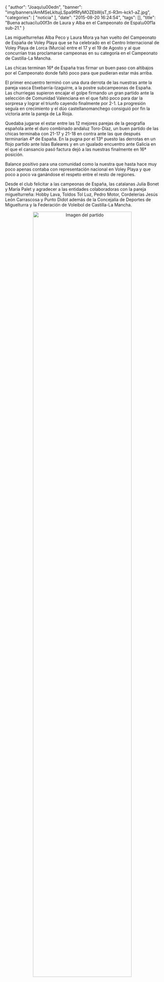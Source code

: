 {
  "author": "Joaqu\u00edn", 
  "banner": "img/banners/AmMSeLkItujLSpa9fRfyMOZEbWjsT_tl-R3m-kck1-aZ.jpg", 
  "categories": [
    "noticia"
  ], 
  "date": "2015-08-20 16:24:54", 
  "tags": [], 
  "title": "Buena actuaci\u00f3n de Laura y Alba en el Campeonato de Espa\u00f1a sub-21."
}

Las miguelturreñas Alba Peco y Laura Mora ya han vuelto del Campeonato de España de Voley Playa que se ha celebrado en el Centro Internacional de Voley Playa de Lorca (Murcia) entre el 17 y el 19 de Agosto y al que concurrían tras proclamarse campeonas en su categoría en el Campeonato de Castilla-La Mancha.

Las chicas terminan 16ª de España tras firmar un buen paso con altibajos por el Campeonato donde faltó poco para que pudieran estar más arriba.

El primer encuentro terminó con una dura derrota de las nuestras ante la pareja vasca Etxebarría-Izaguirre, a la postre subcampeonas de España. Las churriegas supieron encajar el golpe firmando un gran partido ante la selección de Comunidad Valenciana en el que faltó poco para dar la sorpresa y lograr el triunfo cayendo finalmente por 2-1. La progresión seguía en crecimiento y el dúo castellanomanchego consiguió por fin la victoria ante la pareja de La Rioja.

Quedaba jugarse el estar entre las 12 mejores parejas de la geografía española ante el duro combinado andaluz Toro-Díaz, un buen partido de las chicas terminaba con 21-17 y 21-18 en contra ante las que después terminarían 4ª de España. En la pugna por el 13º puesto las derrotas en un flojo partido ante Islas Baleares y en un igualado encuentro ante Galicia en el que el cansancio pasó factura dejó a las nuestras finalmente en 16ª posición.

Balance positivo para una comunidad como la nuestra que hasta hace muy poco apenas contaba con representación nacional en Voley Playa y que poco a poco va ganándose el respeto entre el resto de regiones.

Desde el club felicitar a las campeonas de España, las catalanas Julia Bonet y María Palet y agradecer a las entidades colaboradoras con la pareja miguelturreña: Hobby Lava, Toldos Tol Luz, Pedro Motor, Cordelerías Jesús León Carrascosa y Punto Didot además de la Concejalía de Deportes de Miguelturra y la Federación de Voleibol de Castilla-La Mancha.

<center>
<a target="_new" href="http://www.advmiguelturra.org/img/banners/AmMSeLkItujLSpa9fRfyMOZEbWjsT_tl-R3m-kck1-aZ.jpg"> 
<img alt="Imagen del partido" width="80%" align="center" src="http://www.advmiguelturra.org/img/banners/AmMSeLkItujLSpa9fRfyMOZEbWjsT_tl-R3m-kck1-aZ.jpg"/> </a> </center>


